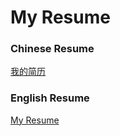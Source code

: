 # My Resume


### Chinese Resume

[我的简历](http://blog.gethin.online/resume/resume-cn.pdf)

### English Resume

[My Resume](http://blog.gethin.online/resume/resume-en.pdf)

